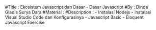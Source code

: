 #Title	: Ekosistem Javascript dan Dasar - Dasar Javascript
#By	: Dinda Gladis Surya Dara
#Material	:
#Description	: 
	- Instalasi Nodejs
	- Instalasi Visual Studio Code dan Konfigurasinya
	- Javascript Basic
	- Eloquent Javascript Exercise
